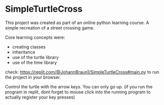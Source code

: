 # SimpleTurtleCross

This project was created as part of an online python learning course. 
A simple recreation of a street crossing game. 

Core learning concepts were:

- creating classes
- inheritance
- use of the turtle library
- use of the time library

check: https://replit.com/@JohannBraun1/SimpleTurtleCross#main.py to run the project in your browser. 

Control the turtle with the arrow keys. You can only go up. (if you run the program in replit, dont forget to mouse click into the running program to actually register your key presses)
